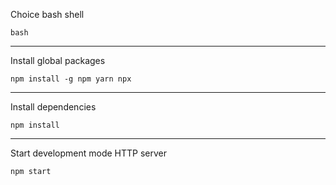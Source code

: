 Choice bash shell
```
bash
```

---
Install global packages
```
npm install -g npm yarn npx
```

---
Install dependencies
```
npm install
```

---
Start development mode HTTP server
```
npm start
```
